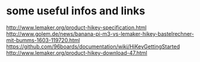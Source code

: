 some useful infos and links
===========================

http://www.lemaker.org/product-hikey-specification.html
http://www.golem.de/news/banana-pi-m3-vs-lemaker-hikey-bastelrechner-mit-bumms-1603-119720.html
https://github.com/96boards/documentation/wiki/HiKeyGettingStarted
http://www.lemaker.org/product-hikey-download-47.html


